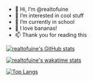 - 👋 Hi, I’m @realtofuine
- 👀 I’m interested in cool stuff
- 🌱 I’m currently in school
- 🍌 I love bananas!
- 📫 Thank you for reading this

[![realtofuine's GitHub stats](https://github-readme-stats.vercel.app/api?username=realtofuine&count_private=true&show_icons=true&theme=gruvbox)](https://github.com/anuraghazra/github-readme-stats)

[![realtofuine's wakatime stats](https://github-readme-stats.vercel.app/api/wakatime?username=tofuine)](https://github.com/anuraghazra/github-readme-stats)

[![Top Langs](https://github-readme-stats.vercel.app/api/top-langs/?username=realtofuine&layout=compact)](https://github.com/anuraghazra/github-readme-stats)